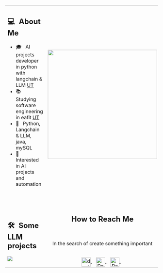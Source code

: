 <table>
  <tr>
    <td>
      <h2> 💻 &nbsp;About Me </h2>
       <ul>
        <li>🎓 &nbsp; AI projects developer in python with langchain & LLM <a href="https://www.udemy.com/">UT</a></li>
        <li>📚 &nbsp; Studying software engineering in eafit <a href="https://www.eafit.edu.co/">UT</a></li>
        <li>👑 &nbsp; Python, Langchain & LLM, java, mySQL </li>
        <li>🤔 &nbsp; Interested in AI projects and automation</li>
       </ul>
       <p align="center">
         <br>
    </td>
    <td>
     <p align="center">
        <img height="360em" src="https://raw.githubusercontent.com/davidosoriot/davidosoriot/main/assets/IMG_4155.jpg"/>
     </p>
    </td>
  </tr>
  <tr>
   <td>
     <h2> 🛠 &nbsp;Some LLM projects</h2>
     <a href="https://github.com/davidosoriot/langchain-llm">
  <img align="center" src="https://github-readme-stats.vercel.app/api/pin/?username=davidosoriot&repo=langchain-llm&theme=great-gatsby" />
     </a>
   </td>
   <td>
    <div align="center">
      <h2><b>How to Reach Me</b></h2>
      <br>
      <p>In the search of create something important 
        <br>
      </p>
      <br>
      <a href="https://www.instagram.com/davidosoriot4/" target="_blank">
      <img align="center" alt="davidosoriot4 | Instagram" width="30em" src="https://img.icons8.com/ios-glyphs/50/000000/instagram-new.png" />
      </a> &nbsp;&nbsp;
      <a href="mailto:soydaosta@gmail.com" >
      <img align="center" alt="David Osorio | Gmail" width="30em" src="https://img.icons8.com/ios-glyphs/50/000000/gmail.png" />
      </a> &nbsp;&nbsp;
      <a href="https://www.linkedin.com/in//" >
      <img align="center" alt="David Osorio | LinkedIn" width="30em" src="https://img.icons8.com/ios-glyphs/50/000000/linkedin.png" />
      </a> &nbsp;&nbsp;
      <br>
    </div>
   </td>
  </tr>
</table>
